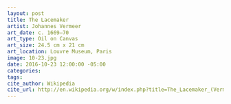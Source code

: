 ```yaml
---
layout: post
title: The Lacemaker
artist: Johannes Vermeer
art_date: c. 1669–70
art_type: Oil on Canvas
art_size: 24.5 cm x 21 cm
art_location: Louvre Museum, Paris
image: 10-23.jpg
date: 2016-10-23 12:00:00 -05:00
categories:
tags:
cite_author: Wikipedia
cite_url: http://en.wikipedia.org/w/index.php?title=The_Lacemaker_(Vermeer)&oldid=589177403
---
```

